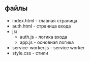 ## файлы
- index.html - главная страница
- auth.html - страница входа
- js/
  - auth.js - логика входа
  - app.js - основная логика
- service-worker.js - service worker
- style.css - стили
